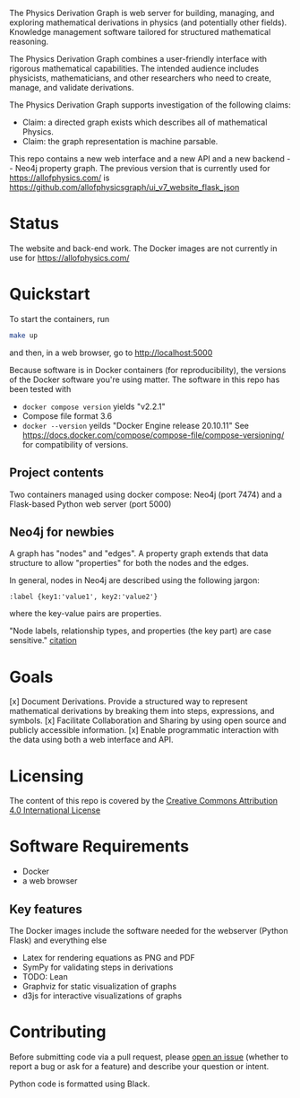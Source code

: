 The Physics Derivation Graph is web server for building, managing, and exploring mathematical derivations in physics (and potentially other fields). Knowledge management software tailored for structured mathematical reasoning.

The Physics Derivation Graph combines a user-friendly interface with rigorous mathematical capabilities. The intended audience includes physicists, mathematicians, and other researchers who need to create, manage, and validate derivations.


The Physics Derivation Graph supports investigation of the following claims:
- Claim: a directed graph exists which describes all of mathematical Physics.
- Claim: the graph representation is machine parsable.

This repo contains a new web interface and a new API and a new backend -- Neo4j property graph. The previous version that is currently used for <https://allofphysics.com/> is <https://github.com/allofphysicsgraph/ui_v7_website_flask_json>

# Status

The website and back-end work. The Docker images are not currently in use for <https://allofphysics.com/>

# Quickstart

To start the containers, run
```bash
make up
```
and then, in a web browser, go to <http://localhost:5000>


Because software is in Docker containers (for reproducibility), the versions of the Docker software you're using matter. The software in this repo has been tested with
* `docker compose version` yields "v2.2.1"
* Compose file format 3.6
* `docker --version` yeilds "Docker Engine release 20.10.11"
See <https://docs.docker.com/compose/compose-file/compose-versioning/> for compatibility of versions.

## Project contents
Two containers managed using docker compose: Neo4j (port 7474) and a Flask-based Python web server (port 5000)

## Neo4j for newbies

A graph has "nodes" and "edges". A property graph extends that
data structure to allow "properties" for both the nodes and the edges.

In general, nodes in Neo4j are described using the following jargon:

    :label {key1:'value1', key2:'value2'}

where the key-value pairs are properties. 

"Node labels, relationship types, and properties (the key part) are case sensitive." [citation](https://neo4j.com/docs/getting-started/current/appendix/graphdb-concepts/)

# Goals

[x] Document Derivations. Provide a structured way to represent mathematical derivations by breaking them into steps, expressions, and symbols.
[x] Facilitate Collaboration and Sharing by using open source and publicly accessible information.
[x] Enable programmatic interaction with the data using both a web interface and API.

# Licensing

The content of this repo is covered by the 
[Creative Commons Attribution 4.0 International License](http://creativecommons.org/licenses/by/4.0/)


# Software Requirements

* Docker
* a web browser

## Key features

The Docker images include the software needed for the webserver (Python Flask) and everything else 
* Latex for rendering equations as PNG and PDF
* SymPy for validating steps in derivations
* TODO: Lean
* Graphviz for static visualization of graphs
* d3js for interactive visualizations of graphs

# Contributing

Before submitting code via a pull request, please [open an issue](https://github.com/allofphysicsgraph/ui_v8_website_flask_neo4j/issues) (whether to report a bug or ask for a feature) and describe your question or intent.

Python code is formatted using Black. 
